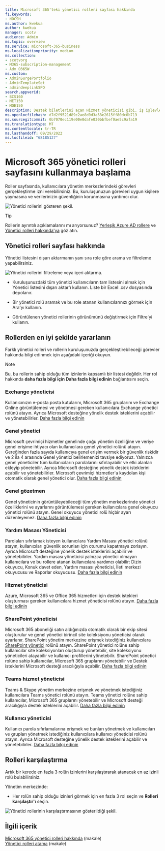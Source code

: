 ```yaml
---
title: Microsoft 365'teki yönetici rolleri sayfası hakkında
f1.keywords:
- NOCSH
ms.author: kwekua
author: kwekua
manager: scotv
audience: Admin
ms.topic: overview
ms.service: microsoft-365-business
ms.localizationpriority: medium
ms.collection:
- scotvorg
- M365-subscription-management
- Adm_O365W
ms.custom:
- AdminSurgePortfolio
- AdminTemplateSet
- admindeeplinkSPO
search.appverid:
- BCS160
- MET150
- MOE150
description: Destek biletlerini açan Hizmet yöneticisi gibi, iş işlevleriyle eşlenen ve yönetim merkezinde görevler için izinlere sahip olan yönetici rolleri hakkında bilgi edinin.
ms.openlocfilehash: d7d2f9521d89c2ae8d0d3a53e2615ff80dc0b713
ms.sourcegitcommit: 0b7070ec119e00e0dafe030bbfbef0ae5c9afa19
ms.translationtype: MT
ms.contentlocale: tr-TR
ms.lasthandoff: 09/29/2022
ms.locfileid: "68185127"
---
```

# <a name="get-started-with-the-microsoft-365-admin-roles-page"></a>Microsoft 365 yönetici rolleri sayfasını kullanmaya başlama

Roller sayfasında, kullanıcılara yönetim merkezlerindeki görevleri gerçekleştirme izni verebilirsiniz. Bu, kuruluşunuzun görevleri uygun kişilere yaymasına ve verilerinizin güvenliğinin korunmasına yardımcı olur.

![Yönetici rollerini gösteren şekil.](../../media/roles-main-page.png)

> [!TIP]
> Rollerin ayrıntılı açıklamalarını mı arıyorsunuz? [Yerleşik Azure AD rollere](/azure/active-directory/roles/permissions-reference) ve [Yönetici rolleri hakkında'ya](/microsoft-365/admin/add-users/about-admin-roles) göz atın.

## <a name="about-the-admin-roles-page"></a>Yönetici rolleri sayfası hakkında

Yönetici listesini dışarı aktarmanın yanı sıra role göre arama ve filtreleme yapabilirsiniz.

![Yönetici rollerini filtreleme veya içeri aktarma.](../../media/admin-role-page-options.png)

- Kuruluşunuzdaki tüm yönetici kullanıcıların tam listesini almak için Yönetici listesini dışarı aktar'ı kullanın. Liste bir Excel .csv dosyasında depolanır.

- Bir yönetici rolü aramak ve bu role atanan kullanıcılarınızı görmek için Ara'yı kullanın.

- Görüntülenen yönetici rollerinin görünümünü değiştirmek için Filtre'yi kullanın.


## <a name="get-the-most-out-of-the-roles"></a>Rollerden en iyi şekilde yararlanın

Farklı yönetici rolleri ve rollerin kuruluşunuzda gerçekleştirebileceği görevler hakkında bilgi edinmek için aşağıdaki içeriği okuyun.

> [!NOTE]
Bu, bu rollerin sahip olduğu tüm izinlerin kapsamlı bir listesi değildir. Her rol hakkında **daha fazla bilgi için Daha fazla bilgi edinin** bağlantısını seçin.

### <a name="exchange-admin"></a>Exchange yöneticisi

Kullanıcınızın e-posta posta kutularını, Microsoft 365 gruplarını ve Exchange Online görüntülemesi ve yönetmesi gereken kullanıcılara Exchange yönetici rolünü atayın. Ayrıca Microsoft desteğine yönelik destek isteklerini açabilir ve yönetebilirler. [Daha fazla bilgi edinin](/microsoft-365/admin/add-users/about-exchange-online-admin-role)

### <a name="global-admin"></a>Genel yönetici

Microsoft çevrimiçi hizmetler genelinde çoğu yönetim özelliğine ve veriye genel erişime ihtiyacı olan kullanıcılara genel yönetici rolünü atayın. Gereğinden fazla sayıda kullanıcıya genel erişim vermek bir güvenlik riskidir ve 2 ila 4 arasında Genel yönetici belirlemenizi tavsiye ediyoruz. Yalnızca genel yöneticiler tüm kullanıcıların parolalarını sıfırlayabilir ve etki alanları ekleyip yönetebilir. Ayrıca Microsoft desteğine yönelik destek isteklerini açabilir ve yönetebilirler. Microsoft çevrimiçi hizmetler'a kaydolan kişi otomatik olarak genel yönetici olur. [Daha fazla bilgi edinin](/microsoft-365/admin/add-users/about-admin-roles#roles-available-in-the-microsoft-365-admin-center)

### <a name="global-reader"></a>Genel gözetmen

Genel yöneticinin görüntüleyebileceği tüm yönetim merkezlerinde yönetici özelliklerini ve ayarlarını görüntülemesi gereken kullanıcılara genel okuyucu yönetici rolünü atayın. Genel okuyucu yönetici rolü hiçbir ayarı düzenleyemez. [Daha fazla bilgi edinin](/microsoft-365/admin/add-users/about-admin-roles#roles-available-in-the-microsoft-365-admin-center)

### <a name="helpdesk-admin"></a>Yardım Masası Yöneticisi

Parolaları sıfırlamak isteyen kullanıcılara Yardım Masası yönetici rolünü atayın, kullanıcıları güvenlik sorunları için oturumu kapatmaya zorlayın. Ayrıca Microsoft desteğine yönelik destek isteklerini açabilir ve yönetebilirler. Yardım masası yöneticisi yalnızca yönetici olmayan kullanıcılara ve bu rollere atanan kullanıcılara yardımcı olabilir: Dizin okuyucu, Konuk davet eden, Yardım masası yöneticisi, İleti merkezi okuyucusu ve Raporlar okuyucusu. [Daha fazla bilgi edinin](/microsoft-365/admin/add-users/about-admin-roles#roles-available-in-the-microsoft-365-admin-center)

### <a name="service-admin"></a>Hizmet yöneticisi

Azure, Microsoft 365 ve Office 365 hizmetleri için destek istekleri oluşturması gereken kullanıcılara hizmet yöneticisi rolünü atayın. [Daha fazla bilgi edinin](/microsoft-365/admin/add-users/about-admin-roles#roles-available-in-the-microsoft-365-admin-center)

### <a name="sharepoint-admin"></a>SharePoint yöneticisi

Microsoft 365 aboneliği satın aldığınızda otomatik olarak bir ekip sitesi oluşturulur ve genel yönetici birincil site koleksiyonu yöneticisi olarak ayarlanır. SharePoint yönetim merkezine erişmek istediğiniz kullanıcılara <a href="https://go.microsoft.com/fwlink/?linkid=2185219" target="_blank">SharePoint yönetici</a> rolünü atayın. SharePoint yönetici rolüne sahip kullanıcılar site koleksiyonları oluşturup yönetebilir, site koleksiyonu yöneticileri atayabilir ve kullanıcı profillerini yönetebilir. SharePoint yönetici rolüne sahip kullanıcılar, Microsoft 365 gruplarını yönetebilir ve Destek isteklerini Microsoft desteği aracılığıyla açabilir. [Daha fazla bilgi edinin](/sharepoint/sharepoint-admin-role)

### <a name="teams-service-admin"></a>Teams hizmet yöneticisi

Teams & Skype yönetim merkezine erişmek ve yönetmek istediğiniz kullanıcılara Teams yönetici rolünü atayın. Teams yönetici rolüne sahip kullanıcılar, Microsoft 365 gruplarını yönetebilir ve Microsoft desteği aracılığıyla destek isteklerini açabilir. [Daha fazla bilgi edinin](/MicrosoftTeams/using-admin-roles)

### <a name="user-admin"></a>Kullanıcı yöneticisi

Kullanıcı parola sıfırlamalarına erişmek ve bunları yönetmek ve kullanıcıları ve grupları yönetmek istediğiniz kullanıcılara kullanıcı yöneticisi rolünü atayın. Ayrıca Microsoft desteğine yönelik destek isteklerini açabilir ve yönetebilirler. [Daha fazla bilgi edinin](/microsoft-365/admin/add-users/about-admin-roles#roles-available-in-the-microsoft-365-admin-center)

## <a name="compare-roles"></a>Rolleri karşılaştırma

Artık bir kerede en fazla 3 rolün izinlerini karşılaştırarak atanacak en az izinli rolü bulabilirsiniz.

Yönetim merkezinde:

- Her rolün sahip olduğu izinleri görmek için en fazla 3 rol seçin ve **Rolleri karşılaştır'ı** seçin.

![Yönetici rollerinin karşılaştırmasının gösterildiği şekil.](../../media/compare-roles-list.png)

## <a name="related-content"></a>İlgili içerik

[Microsoft 365 yönetici rolleri hakkında](about-admin-roles.md) (makale)\
[Yönetici rolleri atama](assign-admin-roles.md) (makale)
